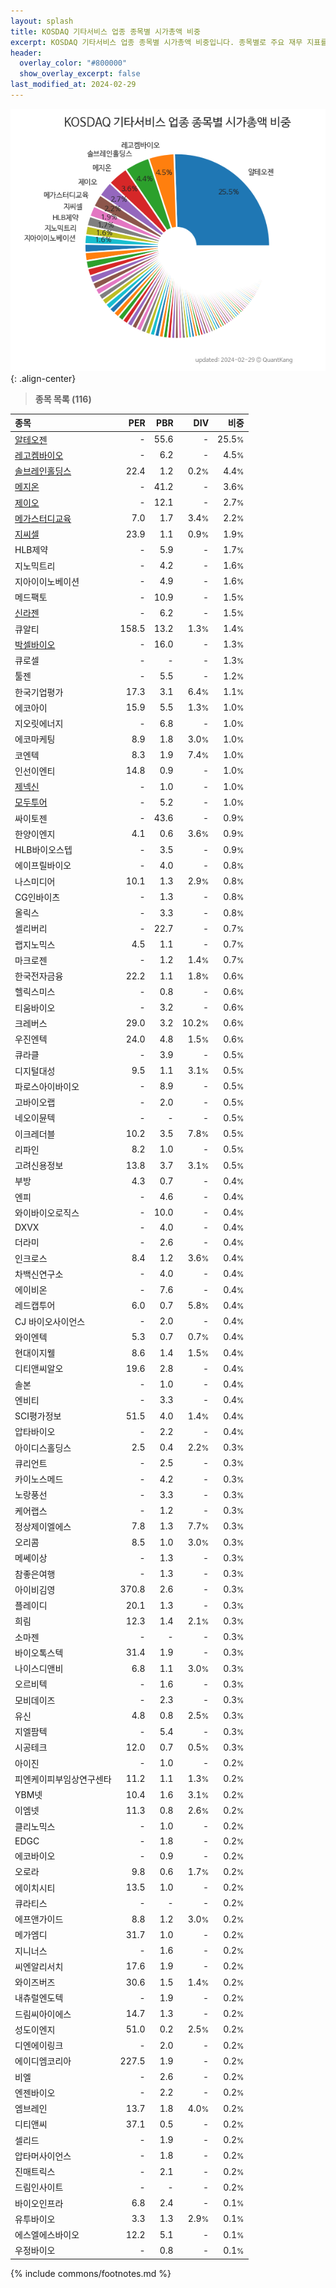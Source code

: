```yaml
---
layout: splash
title: KOSDAQ 기타서비스 업종 종목별 시가총액 비중
excerpt: KOSDAQ 기타서비스 업종 종목별 시가총액 비중입니다. 종목별로 주요 재무 지표를 함께 표시합니다.
header:
  overlay_color: "#800000"
  show_overlay_excerpt: false
last_modified_at: 2024-02-29
---
```



![KOSDAQ 기타서비스 업종 종목별 시가총액 비중](/stats/sector/images/kosdaq_업종_기타서비스_종목.png){: .align-center}


> **종목 목록 (116)**<a id="list"></a>

| **종목** | **PER** | **PBR** | **DIV** | **비중** |
| :------- | ------: | ------: | ------: | -------: |
| [알테오젠](/196170/) | - | 55.6 | - | 25.5<small>%</small> |
| [레고켐바이오](/141080/) | - | 6.2 | - | 4.5<small>%</small> |
| [솔브레인홀딩스](/036830/) | 22.4 | 1.2 | 0.2<small>%</small> | 4.4<small>%</small> |
| [메지온](/140410/) | - | 41.2 | - | 3.6<small>%</small> |
| [제이오](/418550/) | - | 12.1 | - | 2.7<small>%</small> |
| [메가스터디교육](/215200/) | 7.0 | 1.7 | 3.4<small>%</small> | 2.2<small>%</small> |
| [지씨셀](/144510/) | 23.9 | 1.1 | 0.9<small>%</small> | 1.9<small>%</small> |
| HLB제약 | - | 5.9 | - | 1.7<small>%</small> |
| 지노믹트리 | - | 4.2 | - | 1.6<small>%</small> |
| 지아이이노베이션 | - | 4.9 | - | 1.6<small>%</small> |
| 메드팩토 | - | 10.9 | - | 1.5<small>%</small> |
| [신라젠](/215600/) | - | 6.2 | - | 1.5<small>%</small> |
| 큐알티 | 158.5 | 13.2 | 1.3<small>%</small> | 1.4<small>%</small> |
| [박셀바이오](/323990/) | - | 16.0 | - | 1.3<small>%</small> |
| 큐로셀 | - | - | - | 1.3<small>%</small> |
| 툴젠 | - | 5.5 | - | 1.2<small>%</small> |
| 한국기업평가 | 17.3 | 3.1 | 6.4<small>%</small> | 1.1<small>%</small> |
| 에코아이 | 15.9 | 5.5 | 1.3<small>%</small> | 1.0<small>%</small> |
| 지오릿에너지 | - | 6.8 | - | 1.0<small>%</small> |
| 에코마케팅 | 8.9 | 1.8 | 3.0<small>%</small> | 1.0<small>%</small> |
| 코엔텍 | 8.3 | 1.9 | 7.4<small>%</small> | 1.0<small>%</small> |
| 인선이엔티 | 14.8 | 0.9 | - | 1.0<small>%</small> |
| [제넥신](/095700/) | - | 1.0 | - | 1.0<small>%</small> |
| [모두투어](/080160/) | - | 5.2 | - | 1.0<small>%</small> |
| 싸이토젠 | - | 43.6 | - | 0.9<small>%</small> |
| 한양이엔지 | 4.1 | 0.6 | 3.6<small>%</small> | 0.9<small>%</small> |
| HLB바이오스텝 | - | 3.5 | - | 0.9<small>%</small> |
| 에이프릴바이오 | - | 4.0 | - | 0.8<small>%</small> |
| 나스미디어 | 10.1 | 1.3 | 2.9<small>%</small> | 0.8<small>%</small> |
| CG인바이츠 | - | 1.3 | - | 0.8<small>%</small> |
| 올릭스 | - | 3.3 | - | 0.8<small>%</small> |
| 셀리버리 | - | 22.7 | - | 0.7<small>%</small> |
| 랩지노믹스 | 4.5 | 1.1 | - | 0.7<small>%</small> |
| 마크로젠 | - | 1.2 | 1.4<small>%</small> | 0.7<small>%</small> |
| 한국전자금융 | 22.2 | 1.1 | 1.8<small>%</small> | 0.6<small>%</small> |
| 헬릭스미스 | - | 0.8 | - | 0.6<small>%</small> |
| 티움바이오 | - | 3.2 | - | 0.6<small>%</small> |
| 크레버스 | 29.0 | 3.2 | 10.2<small>%</small> | 0.6<small>%</small> |
| 우진엔텍 | 24.0 | 4.8 | 1.5<small>%</small> | 0.6<small>%</small> |
| 큐라클 | - | 3.9 | - | 0.5<small>%</small> |
| 디지털대성 | 9.5 | 1.1 | 3.1<small>%</small> | 0.5<small>%</small> |
| 파로스아이바이오 | - | 8.9 | - | 0.5<small>%</small> |
| 고바이오랩 | - | 2.0 | - | 0.5<small>%</small> |
| 네오이뮨텍 | - | - | - | 0.5<small>%</small> |
| 이크레더블 | 10.2 | 3.5 | 7.8<small>%</small> | 0.5<small>%</small> |
| 리파인 | 8.2 | 1.0 | - | 0.5<small>%</small> |
| 고려신용정보 | 13.8 | 3.7 | 3.1<small>%</small> | 0.5<small>%</small> |
| 부방 | 4.3 | 0.7 | - | 0.4<small>%</small> |
| 엔피 | - | 4.6 | - | 0.4<small>%</small> |
| 와이바이오로직스 | - | 10.0 | - | 0.4<small>%</small> |
| DXVX | - | 4.0 | - | 0.4<small>%</small> |
| 더라미 | - | 2.6 | - | 0.4<small>%</small> |
| 인크로스 | 8.4 | 1.2 | 3.6<small>%</small> | 0.4<small>%</small> |
| 차백신연구소 | - | 4.0 | - | 0.4<small>%</small> |
| 에이비온 | - | 7.6 | - | 0.4<small>%</small> |
| 레드캡투어 | 6.0 | 0.7 | 5.8<small>%</small> | 0.4<small>%</small> |
| CJ 바이오사이언스 | - | 2.0 | - | 0.4<small>%</small> |
| 와이엔텍 | 5.3 | 0.7 | 0.7<small>%</small> | 0.4<small>%</small> |
| 현대이지웰 | 8.6 | 1.4 | 1.5<small>%</small> | 0.4<small>%</small> |
| 디티앤씨알오 | 19.6 | 2.8 | - | 0.4<small>%</small> |
| 솔본 | - | 1.0 | - | 0.4<small>%</small> |
| 엔비티 | - | 3.3 | - | 0.4<small>%</small> |
| SCI평가정보 | 51.5 | 4.0 | 1.4<small>%</small> | 0.4<small>%</small> |
| 압타바이오 | - | 2.2 | - | 0.4<small>%</small> |
| 아이디스홀딩스 | 2.5 | 0.4 | 2.2<small>%</small> | 0.3<small>%</small> |
| 큐리언트 | - | 2.5 | - | 0.3<small>%</small> |
| 카이노스메드 | - | 4.2 | - | 0.3<small>%</small> |
| 노랑풍선 | - | 3.3 | - | 0.3<small>%</small> |
| 케어랩스 | - | 1.2 | - | 0.3<small>%</small> |
| 정상제이엘에스 | 7.8 | 1.3 | 7.7<small>%</small> | 0.3<small>%</small> |
| 오리콤 | 8.5 | 1.0 | 3.0<small>%</small> | 0.3<small>%</small> |
| 메쎄이상 | - | 1.3 | - | 0.3<small>%</small> |
| 참좋은여행 | - | 1.3 | - | 0.3<small>%</small> |
| 아이비김영 | 370.8 | 2.6 | - | 0.3<small>%</small> |
| 플레이디 | 20.1 | 1.3 | - | 0.3<small>%</small> |
| 희림 | 12.3 | 1.4 | 2.1<small>%</small> | 0.3<small>%</small> |
| 소마젠 | - | - | - | 0.3<small>%</small> |
| 바이오톡스텍 | 31.4 | 1.9 | - | 0.3<small>%</small> |
| 나이스디앤비 | 6.8 | 1.1 | 3.0<small>%</small> | 0.3<small>%</small> |
| 오르비텍 | - | 1.6 | - | 0.3<small>%</small> |
| 모비데이즈 | - | 2.3 | - | 0.3<small>%</small> |
| 유신 | 4.8 | 0.8 | 2.5<small>%</small> | 0.3<small>%</small> |
| 지엘팜텍 | - | 5.4 | - | 0.3<small>%</small> |
| 시공테크 | 12.0 | 0.7 | 0.5<small>%</small> | 0.3<small>%</small> |
| 아이진 | - | 1.0 | - | 0.2<small>%</small> |
| 피엔케이피부임상연구센타 | 11.2 | 1.1 | 1.3<small>%</small> | 0.2<small>%</small> |
| YBM넷 | 10.4 | 1.6 | 3.1<small>%</small> | 0.2<small>%</small> |
| 이엠넷 | 11.3 | 0.8 | 2.6<small>%</small> | 0.2<small>%</small> |
| 클리노믹스 | - | 1.0 | - | 0.2<small>%</small> |
| EDGC | - | 1.8 | - | 0.2<small>%</small> |
| 에코바이오 | - | 0.9 | - | 0.2<small>%</small> |
| 오로라 | 9.8 | 0.6 | 1.7<small>%</small> | 0.2<small>%</small> |
| 에이치시티 | 13.5 | 1.0 | - | 0.2<small>%</small> |
| 큐라티스 | - | - | - | 0.2<small>%</small> |
| 에프앤가이드 | 8.8 | 1.2 | 3.0<small>%</small> | 0.2<small>%</small> |
| 메가엠디 | 31.7 | 1.0 | - | 0.2<small>%</small> |
| 지니너스 | - | 1.6 | - | 0.2<small>%</small> |
| 씨엔알리서치 | 17.6 | 1.9 | - | 0.2<small>%</small> |
| 와이즈버즈 | 30.6 | 1.5 | 1.4<small>%</small> | 0.2<small>%</small> |
| 내츄럴엔도텍 | - | 1.9 | - | 0.2<small>%</small> |
| 드림씨아이에스 | 14.7 | 1.3 | - | 0.2<small>%</small> |
| 성도이엔지 | 51.0 | 0.2 | 2.5<small>%</small> | 0.2<small>%</small> |
| 디엔에이링크 | - | 2.0 | - | 0.2<small>%</small> |
| 에이디엠코리아 | 227.5 | 1.9 | - | 0.2<small>%</small> |
| 비엘 | - | 2.6 | - | 0.2<small>%</small> |
| 엔젠바이오 | - | 2.2 | - | 0.2<small>%</small> |
| 엠브레인 | 13.7 | 1.8 | 4.0<small>%</small> | 0.2<small>%</small> |
| 디티앤씨 | 37.1 | 0.5 | - | 0.2<small>%</small> |
| 셀리드 | - | 1.9 | - | 0.2<small>%</small> |
| 압타머사이언스 | - | 1.8 | - | 0.2<small>%</small> |
| 진매트릭스 | - | 2.1 | - | 0.2<small>%</small> |
| 드림인사이트 | - | - | - | 0.2<small>%</small> |
| 바이오인프라 | 6.8 | 2.4 | - | 0.1<small>%</small> |
| 유투바이오 | 3.3 | 1.3 | 2.9<small>%</small> | 0.1<small>%</small> |
| 에스엘에스바이오 | 12.2 | 5.1 | - | 0.1<small>%</small> |
| 우정바이오 | - | 0.8 | - | 0.1<small>%</small> |

{% include commons/footnotes.md %}